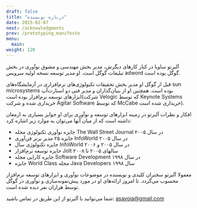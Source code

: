 ```yaml
---
draft: false
title: "درباره نویسنده"
date: 2015-02-07
next: /acknowledgments
prev: /pretotyping_manifesto
menu:
  main:
weight: 120
---
```


آلبرتو ساویا در کنار کارهای دیگرش، مدیر بخش مهندسی و مشوق نوآوری در بخش تبلیغات گوگل است. او مدیر توسعه نسخه اولیه سرویس adword گوگل بوده است.

قبل از گوگل او مدیر بخش تحقیقات تکنولوژی‌های نرم‌افزاری در آزمایشگاه‌های sun microsystems بوده است. همچنین او از بنیان‌گذاران و مدیر فنی دو استارت‌آپ ابزارهای توسعه نرم‌افزار بوده است(شرکت Velogic که توسط Keynote Systems خریداری شده و شرکت Agitar Software که توسط McCabe خریداری شده است).

افکار و نظرات آلبرتو در زمینه ابزارهای توسعه و نوآوری برای او جوایز بسیاری به ارمغان داشته است که از میان آنها می‌توان به موارد زیر اشاره کرد:

- جایزه نوآوری تکنولوژی مجله The Wall Street Journal در سال ۲۰۰۵
- جایزه ۲۵ مدیر برتر فن‌آوری InfoWorld در سال ۲۰۰۵
- جایزه تکنولوژی سال InfoWorld در سال ۲۰۰۵ و ۲۰۰۶
- جایزه توسعه نرم‌افزار Jolt سالهای ۲۰۰۵ تا ۲۰۰۸
- جایزه کارایی مجله Software Development در سال ۱۹۹۸
- جایزه World Class مجله Java Developers سال ۱۹۹۸

معمولا آلبرتو سخنران کلیدی و نویسنده در موضوعات نوآوری و ابزارهای توسعه نرم‌افزار محسوب می‌گردد. تا امروز ارائه‌های او در مورد پیش‌نمونه‌سازی و نوآوری در گوگل توسط هزاران نفر دیده شده است.

شما می‌توانید با آلبرتو از این طریق در تماس باشید: asavoia@gmail.com


